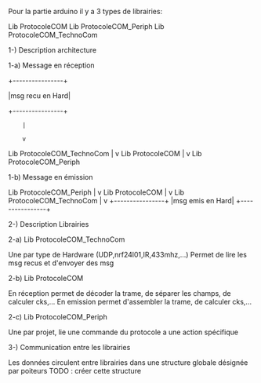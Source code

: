 Pour la partie arduino il y a 3 types de librairies:

Lib ProtocoleCOM
Lib ProtocoleCOM_Periph
Lib ProtocoleCOM_TechnoCom

1-) Description architecture

1-a) Message en réception

+----------------+ 

|msg recu en Hard|

+----------------+

        |
        
        v
        
Lib ProtocoleCOM_TechnoCom
        |
        v 
Lib ProtocoleCOM
        |
        v 
Lib ProtocoleCOM_Periph

1-b) Message en émission

Lib ProtocoleCOM_Periph
        |
        v
Lib ProtocoleCOM
        |
        v
Lib ProtocoleCOM_TechnoCom
        |
        v 
+----------------+
|msg emis en Hard|
+----------------+

2-) Description Librairies

2-a) Lib ProtocoleCOM_TechnoCom

Une par type de Hardware (UDP,nrf24l01,IR,433mhz,...)
Permet de lire les msg recus et d'envoyer des msg

2-b) Lib ProtocoleCOM

En réception permet de décoder la trame, de séparer les champs, de calculer cks,...
En emission permet d'assembler la trame, de calculer cks,...

2-c) Lib ProtocoleCOM_Periph

Une par projet, lie une commande du protocole a une action spécifique

3-) Communication entre les librairies

Les données circulent entre librairies dans une structure globale 
désignée par poiteurs
TODO : créer cette structure
